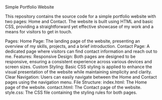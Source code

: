 Simple Portfolio Website

This repository contains the source code for a simple portfolio website with two pages: Home and Contact. The website is built using HTML and basic CSS, providing a straightforward yet effective showcase of my work and a means for visitors to get in touch.

Pages:
Home Page: The landing page of the website, presenting an overview of my skills, projects, and a brief introduction.
Contact Page: A dedicated page where visitors can find contact information and reach out to me.
Features:
Responsive Design: Both pages are designed to be responsive, ensuring a consistent experience across various devices and screen sizes.
Custom Styling: Basic CSS styling is applied to enhance the visual presentation of the website while maintaining simplicity and clarity.
Clear Navigation: Users can easily navigate between the Home and Contact pages using the navigation menu.
File Structure:
index.html: The Home page of the website.
contact.html: The Contact page of the website.
style.css: The CSS file containing the styling rules for both pages.




